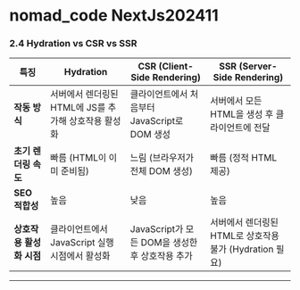 ﻿# nomad_code NextJs202411
### 2.4 Hydration vs CSR vs SSR

| 특징                     | Hydration                                            | CSR (Client-Side Rendering)                     | SSR (Server-Side Rendering)                             |
| ------------------------ | ---------------------------------------------------- | ----------------------------------------------- | ------------------------------------------------------- |
| **작동 방식**            | 서버에서 렌더링된 HTML에 JS를 추가해 상호작용 활성화 | 클라이언트에서 처음부터 JavaScript로 DOM 생성   | 서버에서 모든 HTML을 생성 후 클라이언트에 전달          |
| **초기 렌더링 속도**     | 빠름 (HTML이 이미 준비됨)                            | 느림 (브라우저가 전체 DOM 생성)                 | 빠름 (정적 HTML 제공)                                   |
| **SEO 적합성**           | 높음                                                 | 낮음                                            | 높음                                                    |
| **상호작용 활성화 시점** | 클라이언트에서 JavaScript 실행 시점에서 활성화       | JavaScript가 모든 DOM을 생성한 후 상호작용 추가 | 서버에서 렌더링된 HTML로 상호작용 불가 (Hydration 필요) |

---
